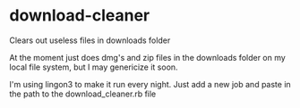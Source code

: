 download-cleaner
================

Clears out useless files in downloads folder

At the moment just does dmg's and zip files in the downloads folder on my local file system, but I may genericize it soon.

I'm using lingon3 to make it run every night. Just add a new job and paste in the path to the download_cleaner.rb file 


